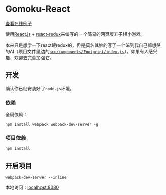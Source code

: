 # Gomoku-React

[查看在线例子](https://classlfz.github.io/gomoku-react/)

使用[React.js](https://facebook.github.io/react/) + [react-redux](https://github.com/reactjs/react-redux)来编写的一个简易的网页版五子棋小游戏。

本来只是想学一下react跟redux的，但是莫名其妙的写了一个笨到我自己都想哭的AI（项目文件里边的[`src/components/Footprint/index.js`](./src/components/Footprint/index.js)）。如果有人感兴趣，欢迎去完善加强它。

## 开发

确认你已经安装好了`node.js`环境。

### 依赖

全局依赖：

`npm install webpack webpack-dev-server -g`

### 项目依赖

`npm install`

## 开启项目

`webpack-dev-server --inline`

本地访问：[localhost:8080](http://localhost:8080)